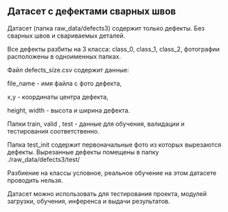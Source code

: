 ## Датасет с дефектами сварных швов

Датасет (папка raw_data/defects3) содержит только дефекты. Без сварных швов и свариваемых деталей. 

Все дефекты разбиты на 3 класса: class_0, class_1, class_2, фотографии расположены в одноименных папках.

Файл defects_size.csv содержит данные:

file_name - имя файла с фото дефекта,

x,y - координаты центра дефекта,

height, width - высота и ширина дефекта.

Папки train, valid , test - данные для обучения, валидации и тестирования соответственно.

Папка test_init содержит первоначальные фото из которых вырезаются дефекты. 
Вырезанные дефекты помещены в папку ./raw_data/defects3/test/

Разбиение на классы условное, реальное обучение на этом датасете проводить нельзя.

Датасет можно использовать для тестирования проекта, модулей загрузки, обучения, инференса и выдачи результатов.